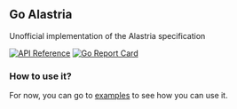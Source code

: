 ## Go Alastria

Unofficial implementation of the Alastria specification

[![API Reference](
https://camo.githubusercontent.com/915b7be44ada53c290eb157634330494ebe3e30a/68747470733a2f2f676f646f632e6f72672f6769746875622e636f6d2f676f6c616e672f6764646f3f7374617475732e737667
)](https://pkg.go.dev/github.com/onmax/go-alastria?tab=doc)
[![Go Report Card](https://goreportcard.com/badge/github.com/onmax/go-alastria)](https://goreportcard.com/report/github.com/onmax/go-alastria)

### How to use it?

For now, you can go to [examples](./cmd/examples) to see how you can use it.